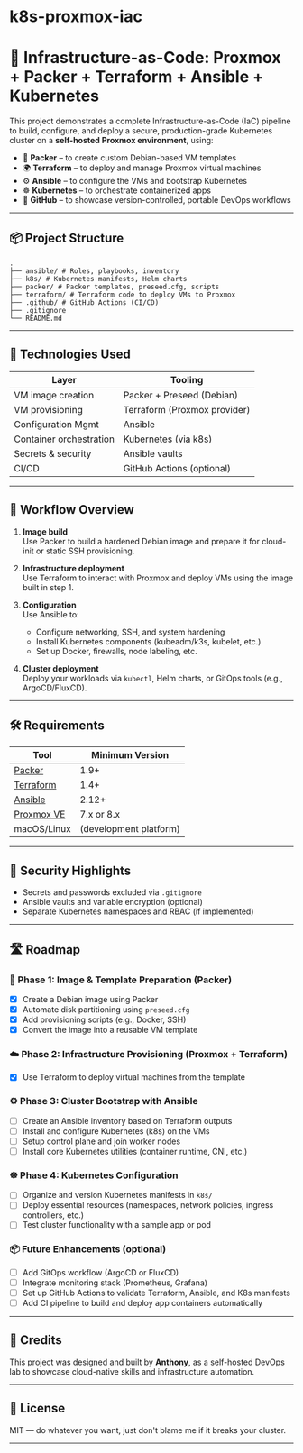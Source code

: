 # k8s-proxmox-iac

# 🔧 Infrastructure-as-Code: Proxmox + Packer + Terraform + Ansible + Kubernetes

This project demonstrates a complete Infrastructure-as-Code (IaC) pipeline to build, configure, and deploy a secure, production-grade Kubernetes cluster on a **self-hosted Proxmox environment**, using:

- 🧱 **Packer** – to create custom Debian-based VM templates
- 🌍 **Terraform** – to deploy and manage Proxmox virtual machines
- ⚙️ **Ansible** – to configure the VMs and bootstrap Kubernetes
- ☸️ **Kubernetes** – to orchestrate containerized apps
- 🚀 **GitHub** – to showcase version-controlled, portable DevOps workflows

---

## 📦 Project Structure

```
.
├── ansible/ # Roles, playbooks, inventory
├── k8s/ # Kubernetes manifests, Helm charts
├── packer/ # Packer templates, preseed.cfg, scripts
├── terraform/ # Terraform code to deploy VMs to Proxmox
├── .github/ # GitHub Actions (CI/CD)
├── .gitignore
└── README.md
```

---

## 🧰 Technologies Used

| Layer                     | Tooling                                       |
|---------------------------|-----------------------------------------------|
| VM image creation         | Packer + Preseed (Debian)                     |
| VM provisioning           | Terraform (Proxmox provider)                  |
| Configuration Mgmt        | Ansible                                       |
| Container orchestration   | Kubernetes (via k8s)                          |
| Secrets & security        | Ansible vaults                                |
| CI/CD                     | GitHub Actions (optional)                     |

---

## 🚀 Workflow Overview

1. **Image build**  
   Use Packer to build a hardened Debian image and prepare it for cloud-init or static SSH provisioning.

2. **Infrastructure deployment**  
   Use Terraform to interact with Proxmox and deploy VMs using the image built in step 1.

3. **Configuration**  
   Use Ansible to:
   - Configure networking, SSH, and system hardening
   - Install Kubernetes components (kubeadm/k3s, kubelet, etc.)
   - Set up Docker, firewalls, node labeling, etc.

4. **Cluster deployment**  
   Deploy your workloads via `kubectl`, Helm charts, or GitOps tools (e.g., ArgoCD/FluxCD).

---

## 🛠️ Requirements

| Tool                                      | Minimum Version           |
|-------------------------------------------|---------------------------|
| [Packer](https://www.packer.io/)          | 1.9+                      |
| [Terraform](https://www.terraform.io/)    | 1.4+                      |
| [Ansible](https://www.ansible.com/)       | 2.12+                     |
| [Proxmox VE](https://www.proxmox.com/)    | 7.x or 8.x                |
| macOS/Linux                               | (development platform)    |


---

## 🔐 Security Highlights

- Secrets and passwords excluded via `.gitignore`
- Ansible vaults and variable encryption (optional)
- Separate Kubernetes namespaces and RBAC (if implemented)

---

## 🛣️ Roadmap

### 🔨 Phase 1: Image & Template Preparation (Packer)
- [x] Create a Debian image using Packer
- [x] Automate disk partitioning using `preseed.cfg`
- [x] Add provisioning scripts (e.g., Docker, SSH)
- [x] Convert the image into a reusable VM template

### ☁️ Phase 2: Infrastructure Provisioning (Proxmox + Terraform)
- [x] Use Terraform to deploy virtual machines from the template

### ⚙️ Phase 3: Cluster Bootstrap with Ansible
- [ ] Create an Ansible inventory based on Terraform outputs
- [ ] Install and configure Kubernetes (k8s) on the VMs
- [ ] Setup control plane and join worker nodes
- [ ] Install core Kubernetes utilities (container runtime, CNI, etc.)

### ☸️ Phase 4: Kubernetes Configuration
- [ ] Organize and version Kubernetes manifests in `k8s/`
- [ ] Deploy essential resources (namespaces, network policies, ingress controllers, etc.)
- [ ] Test cluster functionality with a sample app or pod

### 📦 Future Enhancements (optional)
- [ ] Add GitOps workflow (ArgoCD or FluxCD)
- [ ] Integrate monitoring stack (Prometheus, Grafana)
- [ ] Set up GitHub Actions to validate Terraform, Ansible, and K8s manifests
- [ ] Add CI pipeline to build and deploy app containers automatically

---

## 🧠 Credits

This project was designed and built by **Anthony**, as a self-hosted DevOps lab to showcase cloud-native skills and infrastructure automation.

---

## 🪪 License

MIT — do whatever you want, just don't blame me if it breaks your cluster.

---
